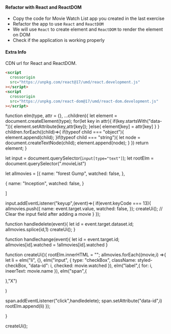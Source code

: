 #### Refactor with React and ReactDOM

- Copy the code for Movie Watch List app you created in the last exercise
- Refactor the app to use `React` and `ReactDOM`
- We will use `React` to create element and `ReactDOM` to render the element on DOM
- Check if the application is working properly

#### Extra Info

CDN url for React and ReactDOM.

```html
<script
  crossorigin
  src="https://unpkg.com/react@17/umd/react.development.js"
></script>
<script
  crossorigin
  src="https://unpkg.com/react-dom@17/umd/react-dom.development.js"
></script>
```
function elm(type, attr = {}, ...children){
let element = document.createElement(type);
for(let key in attr){
    if(key.startsWith("data-")){
        element.setAttribute(key,attr[key]);
    }else{
        element[key] = attr[key]
    }
}
children.forEach((child)=>{
    if(typeof child === "object"){
        element.append(child);
    }if(typeof child === "string"){
        let node = document.createTextNode(child);
        element.append(node);
    }
})
return element;
}






let input = document.querySelector(`input[type="text"]`);
let rootElm = document.querySelector(".movieList")

let allmovies = [{
name: "forest Gump",
watched: false,
},

{
name: "Inception",
watched: false,
}


]

input.addEventListener("keyup",(event)=>{
  if(event.keyCode === 13){
    allmovies.push({
      name: event.target.value,
      watched: false,
    });
    createUi();
     // Clear the input field after adding a movie
  }
});




function handledelete(event){
let id = event.target.dataset.id;
allmovies.splice(id,1)
createUi();
}

function handlechange(event){
    let id = event.target.id;
    allmovies[id].watched = !allmovies[id].watched
}

function createUi(){
rootElm.innerHTML = ""; 
  allmovies.forEach((movie,i) =>{
let li = elm("li",
{},
elm("input",
{
type: "checkBox",
className: styled-checkBox,
"data-id": i,
checked: movie.watched
}),
elm("label",{
for: i,
ineerText: movie.name
}),
elm("span",{
    
},"X")

)

span.addEventListener("click",handledelete);
span.setAttribute("data-id",i)
rootElm.append(li)
  });

}

createUi();
